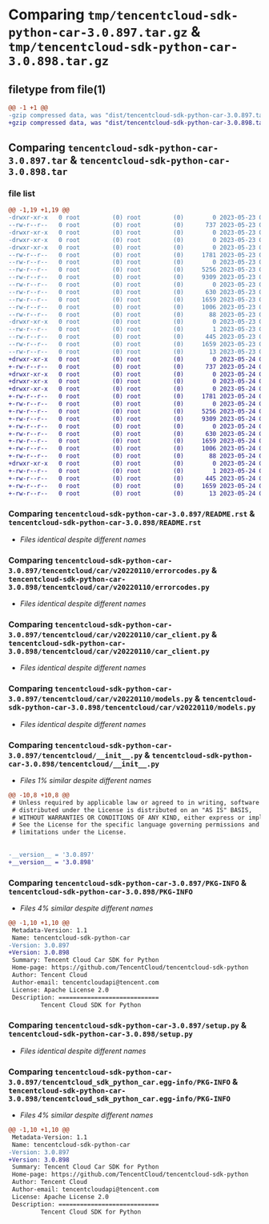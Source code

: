 # Comparing `tmp/tencentcloud-sdk-python-car-3.0.897.tar.gz` & `tmp/tencentcloud-sdk-python-car-3.0.898.tar.gz`

## filetype from file(1)

```diff
@@ -1 +1 @@
-gzip compressed data, was "dist/tencentcloud-sdk-python-car-3.0.897.tar", last modified: Tue May 23 02:15:49 2023, max compression
+gzip compressed data, was "dist/tencentcloud-sdk-python-car-3.0.898.tar", last modified: Wed May 24 01:47:18 2023, max compression
```

## Comparing `tencentcloud-sdk-python-car-3.0.897.tar` & `tencentcloud-sdk-python-car-3.0.898.tar`

### file list

```diff
@@ -1,19 +1,19 @@
-drwxr-xr-x   0 root         (0) root         (0)        0 2023-05-23 02:15:49.000000 tencentcloud-sdk-python-car-3.0.897/
--rw-r--r--   0 root         (0) root         (0)      737 2023-05-23 02:15:49.000000 tencentcloud-sdk-python-car-3.0.897/README.rst
-drwxr-xr-x   0 root         (0) root         (0)        0 2023-05-23 02:15:49.000000 tencentcloud-sdk-python-car-3.0.897/tencentcloud/
-drwxr-xr-x   0 root         (0) root         (0)        0 2023-05-23 02:15:49.000000 tencentcloud-sdk-python-car-3.0.897/tencentcloud/car/
-drwxr-xr-x   0 root         (0) root         (0)        0 2023-05-23 02:15:49.000000 tencentcloud-sdk-python-car-3.0.897/tencentcloud/car/v20220110/
--rw-r--r--   0 root         (0) root         (0)     1781 2023-05-23 02:15:49.000000 tencentcloud-sdk-python-car-3.0.897/tencentcloud/car/v20220110/errorcodes.py
--rw-r--r--   0 root         (0) root         (0)        0 2023-05-23 02:15:49.000000 tencentcloud-sdk-python-car-3.0.897/tencentcloud/car/v20220110/__init__.py
--rw-r--r--   0 root         (0) root         (0)     5256 2023-05-23 02:15:49.000000 tencentcloud-sdk-python-car-3.0.897/tencentcloud/car/v20220110/car_client.py
--rw-r--r--   0 root         (0) root         (0)     9309 2023-05-23 02:15:49.000000 tencentcloud-sdk-python-car-3.0.897/tencentcloud/car/v20220110/models.py
--rw-r--r--   0 root         (0) root         (0)        0 2023-05-23 02:15:49.000000 tencentcloud-sdk-python-car-3.0.897/tencentcloud/car/__init__.py
--rw-r--r--   0 root         (0) root         (0)      630 2023-05-23 02:15:49.000000 tencentcloud-sdk-python-car-3.0.897/tencentcloud/__init__.py
--rw-r--r--   0 root         (0) root         (0)     1659 2023-05-23 02:15:49.000000 tencentcloud-sdk-python-car-3.0.897/PKG-INFO
--rw-r--r--   0 root         (0) root         (0)     1006 2023-05-23 02:15:49.000000 tencentcloud-sdk-python-car-3.0.897/setup.py
--rw-r--r--   0 root         (0) root         (0)       88 2023-05-23 02:15:49.000000 tencentcloud-sdk-python-car-3.0.897/setup.cfg
-drwxr-xr-x   0 root         (0) root         (0)        0 2023-05-23 02:15:49.000000 tencentcloud-sdk-python-car-3.0.897/tencentcloud_sdk_python_car.egg-info/
--rw-r--r--   0 root         (0) root         (0)        1 2023-05-23 02:15:49.000000 tencentcloud-sdk-python-car-3.0.897/tencentcloud_sdk_python_car.egg-info/dependency_links.txt
--rw-r--r--   0 root         (0) root         (0)      445 2023-05-23 02:15:49.000000 tencentcloud-sdk-python-car-3.0.897/tencentcloud_sdk_python_car.egg-info/SOURCES.txt
--rw-r--r--   0 root         (0) root         (0)     1659 2023-05-23 02:15:49.000000 tencentcloud-sdk-python-car-3.0.897/tencentcloud_sdk_python_car.egg-info/PKG-INFO
--rw-r--r--   0 root         (0) root         (0)       13 2023-05-23 02:15:49.000000 tencentcloud-sdk-python-car-3.0.897/tencentcloud_sdk_python_car.egg-info/top_level.txt
+drwxr-xr-x   0 root         (0) root         (0)        0 2023-05-24 01:47:18.000000 tencentcloud-sdk-python-car-3.0.898/
+-rw-r--r--   0 root         (0) root         (0)      737 2023-05-24 01:47:18.000000 tencentcloud-sdk-python-car-3.0.898/README.rst
+drwxr-xr-x   0 root         (0) root         (0)        0 2023-05-24 01:47:18.000000 tencentcloud-sdk-python-car-3.0.898/tencentcloud/
+drwxr-xr-x   0 root         (0) root         (0)        0 2023-05-24 01:47:18.000000 tencentcloud-sdk-python-car-3.0.898/tencentcloud/car/
+drwxr-xr-x   0 root         (0) root         (0)        0 2023-05-24 01:47:18.000000 tencentcloud-sdk-python-car-3.0.898/tencentcloud/car/v20220110/
+-rw-r--r--   0 root         (0) root         (0)     1781 2023-05-24 01:47:18.000000 tencentcloud-sdk-python-car-3.0.898/tencentcloud/car/v20220110/errorcodes.py
+-rw-r--r--   0 root         (0) root         (0)        0 2023-05-24 01:47:18.000000 tencentcloud-sdk-python-car-3.0.898/tencentcloud/car/v20220110/__init__.py
+-rw-r--r--   0 root         (0) root         (0)     5256 2023-05-24 01:47:18.000000 tencentcloud-sdk-python-car-3.0.898/tencentcloud/car/v20220110/car_client.py
+-rw-r--r--   0 root         (0) root         (0)     9309 2023-05-24 01:47:18.000000 tencentcloud-sdk-python-car-3.0.898/tencentcloud/car/v20220110/models.py
+-rw-r--r--   0 root         (0) root         (0)        0 2023-05-24 01:47:18.000000 tencentcloud-sdk-python-car-3.0.898/tencentcloud/car/__init__.py
+-rw-r--r--   0 root         (0) root         (0)      630 2023-05-24 01:47:18.000000 tencentcloud-sdk-python-car-3.0.898/tencentcloud/__init__.py
+-rw-r--r--   0 root         (0) root         (0)     1659 2023-05-24 01:47:18.000000 tencentcloud-sdk-python-car-3.0.898/PKG-INFO
+-rw-r--r--   0 root         (0) root         (0)     1006 2023-05-24 01:47:18.000000 tencentcloud-sdk-python-car-3.0.898/setup.py
+-rw-r--r--   0 root         (0) root         (0)       88 2023-05-24 01:47:18.000000 tencentcloud-sdk-python-car-3.0.898/setup.cfg
+drwxr-xr-x   0 root         (0) root         (0)        0 2023-05-24 01:47:18.000000 tencentcloud-sdk-python-car-3.0.898/tencentcloud_sdk_python_car.egg-info/
+-rw-r--r--   0 root         (0) root         (0)        1 2023-05-24 01:47:18.000000 tencentcloud-sdk-python-car-3.0.898/tencentcloud_sdk_python_car.egg-info/dependency_links.txt
+-rw-r--r--   0 root         (0) root         (0)      445 2023-05-24 01:47:18.000000 tencentcloud-sdk-python-car-3.0.898/tencentcloud_sdk_python_car.egg-info/SOURCES.txt
+-rw-r--r--   0 root         (0) root         (0)     1659 2023-05-24 01:47:18.000000 tencentcloud-sdk-python-car-3.0.898/tencentcloud_sdk_python_car.egg-info/PKG-INFO
+-rw-r--r--   0 root         (0) root         (0)       13 2023-05-24 01:47:18.000000 tencentcloud-sdk-python-car-3.0.898/tencentcloud_sdk_python_car.egg-info/top_level.txt
```

### Comparing `tencentcloud-sdk-python-car-3.0.897/README.rst` & `tencentcloud-sdk-python-car-3.0.898/README.rst`

 * *Files identical despite different names*

### Comparing `tencentcloud-sdk-python-car-3.0.897/tencentcloud/car/v20220110/errorcodes.py` & `tencentcloud-sdk-python-car-3.0.898/tencentcloud/car/v20220110/errorcodes.py`

 * *Files identical despite different names*

### Comparing `tencentcloud-sdk-python-car-3.0.897/tencentcloud/car/v20220110/car_client.py` & `tencentcloud-sdk-python-car-3.0.898/tencentcloud/car/v20220110/car_client.py`

 * *Files identical despite different names*

### Comparing `tencentcloud-sdk-python-car-3.0.897/tencentcloud/car/v20220110/models.py` & `tencentcloud-sdk-python-car-3.0.898/tencentcloud/car/v20220110/models.py`

 * *Files identical despite different names*

### Comparing `tencentcloud-sdk-python-car-3.0.897/tencentcloud/__init__.py` & `tencentcloud-sdk-python-car-3.0.898/tencentcloud/__init__.py`

 * *Files 1% similar despite different names*

```diff
@@ -10,8 +10,8 @@
 # Unless required by applicable law or agreed to in writing, software
 # distributed under the License is distributed on an "AS IS" BASIS,
 # WITHOUT WARRANTIES OR CONDITIONS OF ANY KIND, either express or implied.
 # See the License for the specific language governing permissions and
 # limitations under the License.
 
 
-__version__ = '3.0.897'
+__version__ = '3.0.898'
```

### Comparing `tencentcloud-sdk-python-car-3.0.897/PKG-INFO` & `tencentcloud-sdk-python-car-3.0.898/PKG-INFO`

 * *Files 4% similar despite different names*

```diff
@@ -1,10 +1,10 @@
 Metadata-Version: 1.1
 Name: tencentcloud-sdk-python-car
-Version: 3.0.897
+Version: 3.0.898
 Summary: Tencent Cloud Car SDK for Python
 Home-page: https://github.com/TencentCloud/tencentcloud-sdk-python
 Author: Tencent Cloud
 Author-email: tencentcloudapi@tencent.com
 License: Apache License 2.0
 Description: ============================
         Tencent Cloud SDK for Python
```

### Comparing `tencentcloud-sdk-python-car-3.0.897/setup.py` & `tencentcloud-sdk-python-car-3.0.898/setup.py`

 * *Files identical despite different names*

### Comparing `tencentcloud-sdk-python-car-3.0.897/tencentcloud_sdk_python_car.egg-info/PKG-INFO` & `tencentcloud-sdk-python-car-3.0.898/tencentcloud_sdk_python_car.egg-info/PKG-INFO`

 * *Files 4% similar despite different names*

```diff
@@ -1,10 +1,10 @@
 Metadata-Version: 1.1
 Name: tencentcloud-sdk-python-car
-Version: 3.0.897
+Version: 3.0.898
 Summary: Tencent Cloud Car SDK for Python
 Home-page: https://github.com/TencentCloud/tencentcloud-sdk-python
 Author: Tencent Cloud
 Author-email: tencentcloudapi@tencent.com
 License: Apache License 2.0
 Description: ============================
         Tencent Cloud SDK for Python
```

